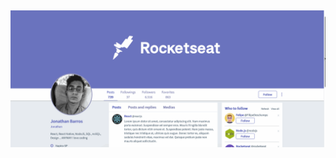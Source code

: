 <p align="center">
  <img alt="" src="https://res.cloudinary.com/jonabf1/video/upload/v1572211439/FLEXBOX_lrrbi9.gif">
</p>

![Alt Text](assets/readme.gif)
